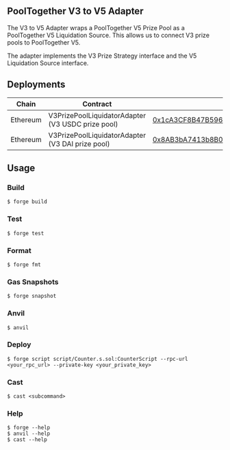 ## PoolTogether V3 to V5 Adapter

The V3 to V5 Adapter wraps a PoolTogether V5 Prize Pool as a PoolTogether V5 Liquidation Source. This allows us to connect V3 prize pools to PoolTogether V5.

The adapter implements the V3 Prize Strategy interface and the V5 Liquidation Source interface.

## Deployments

| Chain | Contract | Address |
| ---- | ----- | ------ |
| Ethereum | V3PrizePoolLiquidatorAdapter (V3 USDC prize pool) | [0x1cA3CF8B47B596F2d9b440EdC59542539619bAec](https://etherscan.io/address/0x1cA3CF8B47B596F2d9b440EdC59542539619bAec) |
| Ethereum | V3PrizePoolLiquidatorAdapter (V3 DAI prize pool) | [0x8AB3bA7413b8B0eBa426C8A4696D6232e934D0c8](https://etherscan.io/address/0x8AB3bA7413b8B0eBa426C8A4696D6232e934D0c8) |

## Usage

### Build

```shell
$ forge build
```

### Test

```shell
$ forge test
```

### Format

```shell
$ forge fmt
```

### Gas Snapshots

```shell
$ forge snapshot
```

### Anvil

```shell
$ anvil
```

### Deploy

```shell
$ forge script script/Counter.s.sol:CounterScript --rpc-url <your_rpc_url> --private-key <your_private_key>
```

### Cast

```shell
$ cast <subcommand>
```

### Help

```shell
$ forge --help
$ anvil --help
$ cast --help
```
